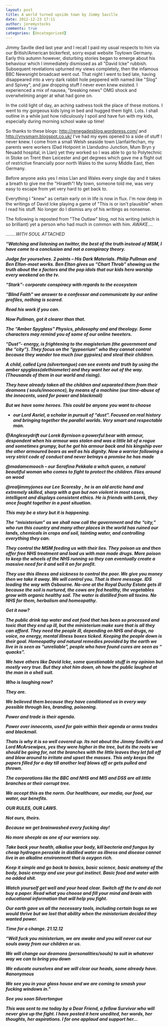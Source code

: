 ```yaml
---
layout: post
title: A world turned upside town by Jimmy Saville
date: 2012-12-23 17:11
author: jeremystocks
comments: true
categories: [Uncategorized]
---
```

Jimmy Saville died last year and I recall I paid my usual respects to him via our British/American bickerfest, sorry expat website Toytown Germany. Early this autumn however, disturbing stories began to emerge about his behaviour which I immediately dismissed as all "David Icke" rubbish. Subsequent revelations upturned my views completely, then the infamous BBC Newsnight broadcast went out. That night I went to bed late, having disappeared into a very dark rabbit hole peppered with named like "Slog" and Spivey", and jaw dropping stuff I never even knew existed. I experienced a mix of nausea, "breaking news" OMG shock and overwhelming anger at what had gone on.

In the cold light of day, an aching sadness took the place of these motions. I went to my gorgeous kids lying in bed and hugged them tight. Lots. I shall outline in a while just how ridiculously I spoil and have fun with my kids, especially during morning school wake up time!

So thanks to these blogs: http://renegadesblog.wordpress.com/ and http://ynysmam.blogspot.co.uk/ I've had my eyes opened to a side of stuff I never knew. I come from a small Welsh seaside town Llanfairfechan, my parents were workers (Dad Hotpoint in Llandudno Junction, Mum Bryn y Neuadd hospital, in Llan) yet they worked so I was able to go to Polytechnic in Stoke on Trent then Leicester and get degrees which gave me a flight out of restrictive financially poor north Wales to the sunny Middle East, then Germany.

Before anyone asks yes I miss Llan and Wales every single day and it takes a breath to give me the "Hiraeth"! My town, someone told me, was very easy to escape from yet very hard to get back to.

Everything I "knew" as certain early on in life is now in flux. I'm now deep in the writings of David Icke playing a game of "This is or isn't plausible" when I read his stuff. No longer do I dismiss any of his writings as nonsense.

The following is reposted from "The Outlaw" blog, not his writing (which is so brilliant) yet a person who had much in common with him.
<em>
<em>AWAKE….

……..WITH SOUL ATTACHED</em><strong>

“Watching and listening on twitter, the best of the truth instead of MSM, I have come to a conclusion and not a conspiracy theory.

Judge for yourselves.
 2 points – His Dark Materials.
 Philip Pullman and Ben Elton-most works.
 Ben Elton gives us “Chart Throb” showing us the truth about the x factors and the pop idols that our kids hero worship every weekend on the tv.

“Stark”- corporate conspiracy with regards to the ecosystem

“Blind Faith” we answer to a confessor and communicate by our online profiles, nothing is scared.

Read his work if you can.

Now Pullman, got it clearer than that.

The “Amber Spyglass”
 Physics, philosophy and and theology.
 Some characters may remind you of some of our online tweeters.

“Dust”- energy, is frightening to the magisterium (the government and the “city”). They focus on the “gypserium” who they cannot control because they wander too much (our gypsies) and steal their children.

A child, called Lyra (silvertongue) can see events and truth by using the amber spyglass(alethiometer) and they want her out of the way. (Thousands of them in our world and rising).

They have already taken all the children and separated them from their deamons ( souls/innocence), by means of a machine (our time-abuse of the innocents, used for power and blackmail)

But we have some heroes. This could be anyone you want to choose
 - our Lord Asriel, a scholar in pursuit of “dust”. Focused on real history and bringing together the parallel worlds. Very smart and respectable man.

@Angleseydrift our Lorek Byrnison a powerful bear with armour, despondent when his armour was stolen and was a little bit of a rogue and sometimes grumpy, but he got his armour back and his kingship over the other armoured bears as well as his dignity. Now a warrior following a very strict code of conduct and never betrays a promise he has made

@madamemooch – our Serafina Pekkala a witch queen, a natural beautiful woman who comes to fight to protect the children. Flies around on wood

@realjimmyjones our Lee Scoresby , he is an old arctic hand and extremely skilled, sharp with a gun but non violent in most cases, intelligent and displays consistent ethics. He is friends with Lorek, they once fought together in a past situation.

This may be a story but it is happening.

The “misisterium” as we shall now call the government and the “city,” who run this country and many other places in the world has ruined our lands, chemicals in crops and soil, tainting water, and controlling everything they can.

They control the MSM feeding us with their lies. They poison us and then offer free NHS treatment and load us with man made drugs. More poison to keep the wheels of the NHS running so they can eventually create a massive need for it and sell it on for profit.

They use this illness and sickness to control the poor. We give you money then we take it away. We will control you. That is there message. IDS leading the way with Osbourne. No-one at the Royal Duchy Estate gets ill because the soil is nurtured, the cows are fed healthy, the vegetables grow with organic healthy soil. The water is distilled from all toxins. No NHS for them, herbalism and homeopathy.

Get it now?

The public drink tap water and eat food that has been so processed and toxic that they end up ill, but the ministerium make sure that is all they can afford. They need the people ill, depending on NHS and drugs, no voice, no energy, mental illness boxes ticked. Keeping the people down is their goal.
 Homeopathy and natural remedies provided by the earth we live in is seen as “unreliable”, people who have found cures are seen as “ quacks”.

We have others like David Icke, some questionable stuff in my opinion but mostly very true. But they shot him down, oh how the public laughed at the man in a shell suit.

Who is laughing now?

They are. 

We believed them because they have conditioned us in every way possible through lies, branding, poisoning.

Power and trade is their agenda.

Power over innocents, used for gain within their agenda or arms trades and blackmail.

Thats is why it is so well covered up. Its not about the Jimmy Saville’s and Lord McArsewipes, yes they were higher in the tree, but its the roots we should be going for, not the branches with the little leaves they let fall off and blow around to irritate and upset the masses. This only keeps the papers filled for a day till another leaf blows off or gets pulled and thrown.

The corporations like the BBC and NHS and MI5 and DSS are all little branches or their corrupt tree.

We accept this as the norm. Our healthcare, our media, our food, our water, our benefits.

OUR RULES, OUR LAWS. 

Not ours, theirs.

Because we get brainwashed every fucking day!

No more sheeple as one of our warriors say.

Take back your health, alkalise your body, kill bacteria and fungus by cheap hydrogen peroxide in distilled water as illness and disease cannot live in an alkaline environment that is oxygen rich.

Keep it simple and go back to basics, basic science, basic anatomy of the body, basic energy and use your gut instinct. Basic food and water with no added shit.

Watch yourself get well and your head clear. Switch off the tv and do not buy a paper. Read what you choose and fill your mind and brain with educational information that will help you fight.

Our earth gave us all the necessary tools, including certain bugs so we would thrive but we lost that ability when the ministerium decided they wanted power.

Time for a change. 21.12.12

“Well fuck you ministerium, we are awake and you will never cut our souls away from our children or us. 

We will change our deamons (personalities/souls) to suit in whatever way we can to bring you down

We educate ourselves and we will clear our heads, some already have. #anonymous

We see you in your glass house and we are coming to smash your fucking windows in.”

See you soon
 Silvertongue

This was sent to me today by a Dear Friend, a fellow Survivor who will never give up the fight. I have posted it here unedited, her words, her thoughts, her aspirations. I for one applaud and support her…</em>
